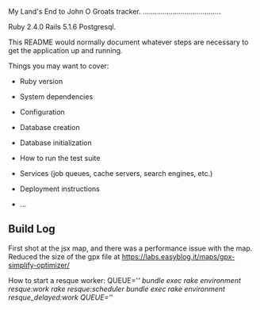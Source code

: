 My Land's End to John O Groats tracker.
.......................................




Ruby 2.4.0
Rails 5.1.6
Postgresql.


This README would normally document whatever steps are necessary to get the
application up and running.

Things you may want to cover:

* Ruby version

* System dependencies

* Configuration

* Database creation

* Database initialization

* How to run the test suite

* Services (job queues, cache servers, search engines, etc.)

* Deployment instructions

* ...





Build Log
---------

First shot at the jsx map, and there was a performance issue with the map.
Reduced the size of the gpx file at https://labs.easyblog.it/maps/gpx-simplify-optimizer/


How to start a resque worker:
QUEUE='*' bundle exec rake environment resque:work
rake resque:scheduler
bundle exec rake environment resque_delayed:work QUEUE='*'





